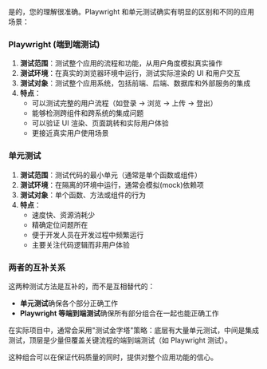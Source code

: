 是的，您的理解很准确。Playwright 和单元测试确实有明显的区别和不同的应用场景：

### Playwright (端到端测试)

1. **测试范围**：测试整个应用的流程和功能，从用户角度模拟真实操作
2. **测试环境**：在真实的浏览器环境中运行，测试实际渲染的 UI 和用户交互
3. **测试对象**：测试整个应用系统，包括前端、后端、数据库和外部服务的集成
4. **特点**：
   - 可以测试完整的用户流程（如登录 → 浏览 → 上传 → 登出）
   - 能够检测跨组件和跨系统的集成问题
   - 可以验证 UI 渲染、页面跳转和实际用户体验
   - 更接近真实用户使用场景

### 单元测试

1. **测试范围**：测试代码的最小单元（通常是单个函数或组件）
2. **测试环境**：在隔离的环境中运行，通常会模拟(mock)依赖项
3. **测试对象**：单个函数、方法或组件的行为
4. **特点**：
   - 速度快、资源消耗少
   - 精确定位问题所在
   - 便于开发人员在开发过程中频繁运行
   - 主要关注代码逻辑而非用户体验

### 两者的互补关系

这两种测试方法是互补的，而不是互相替代的：

- **单元测试**确保各个部分正确工作
- **Playwright 等端到端测试**确保所有部分组合在一起也能正确工作

在实际项目中，通常会采用"测试金字塔"策略：底层有大量单元测试，中间是集成测试，顶层是少量但覆盖关键流程的端到端测试（如 Playwright 测试）。

这种组合可以在保证代码质量的同时，提供对整个应用功能的信心。
